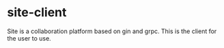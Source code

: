 # site-client
Site is a collaboration platform based on gin and grpc. This is the client for the user to use.
